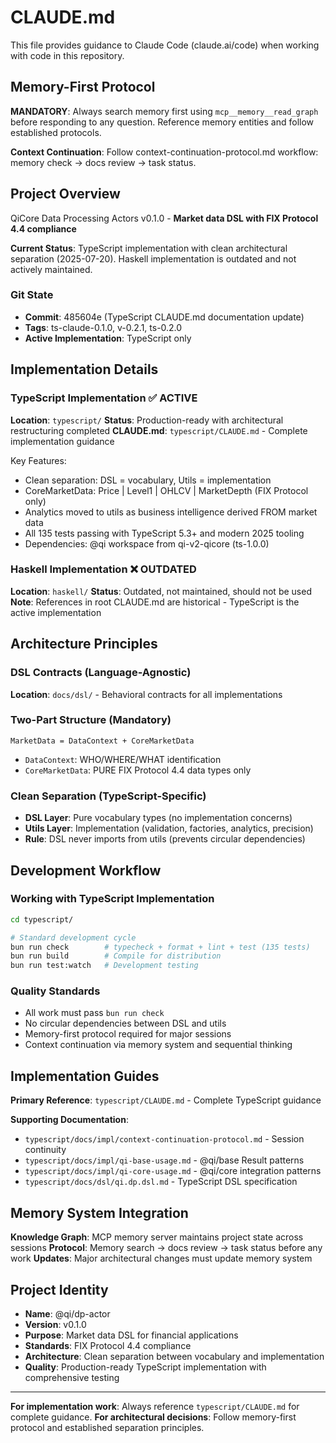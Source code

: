 # CLAUDE.md

This file provides guidance to Claude Code (claude.ai/code) when working with code in this repository.

## Memory-First Protocol

**MANDATORY**: Always search memory first using `mcp__memory__read_graph` before responding to any question. Reference memory entities and follow established protocols.

**Context Continuation**: Follow context-continuation-protocol.md workflow: memory check → docs review → task status.

## Project Overview

QiCore Data Processing Actors v0.1.0 - **Market data DSL with FIX Protocol 4.4 compliance**

**Current Status**: TypeScript implementation with clean architectural separation (2025-07-20). Haskell implementation is outdated and not actively maintained.

### Git State
- **Commit**: 485604e (TypeScript CLAUDE.md documentation update)
- **Tags**: ts-claude-0.1.0, v-0.2.1, ts-0.2.0
- **Active Implementation**: TypeScript only

## Implementation Details

### TypeScript Implementation ✅ ACTIVE
**Location**: `typescript/`
**Status**: Production-ready with architectural restructuring completed
**CLAUDE.md**: `typescript/CLAUDE.md` - Complete implementation guidance

Key Features:
- Clean separation: DSL = vocabulary, Utils = implementation
- CoreMarketData: Price | Level1 | OHLCV | MarketDepth (FIX Protocol only)
- Analytics moved to utils as business intelligence derived FROM market data
- All 135 tests passing with TypeScript 5.3+ and modern 2025 tooling
- Dependencies: @qi workspace from qi-v2-qicore (ts-1.0.0)

### Haskell Implementation ❌ OUTDATED
**Location**: `haskell/`
**Status**: Outdated, not maintained, should not be used
**Note**: References in root CLAUDE.md are historical - TypeScript is the active implementation

## Architecture Principles

### DSL Contracts (Language-Agnostic)
**Location**: `docs/dsl/` - Behavioral contracts for all implementations

### Two-Part Structure (Mandatory)
```
MarketData = DataContext + CoreMarketData
```
- `DataContext`: WHO/WHERE/WHAT identification
- `CoreMarketData`: PURE FIX Protocol 4.4 data types only

### Clean Separation (TypeScript-Specific)
- **DSL Layer**: Pure vocabulary types (no implementation concerns)
- **Utils Layer**: Implementation (validation, factories, analytics, precision)
- **Rule**: DSL never imports from utils (prevents circular dependencies)

## Development Workflow

### Working with TypeScript Implementation
```bash
cd typescript/

# Standard development cycle
bun run check        # typecheck + format + lint + test (135 tests)
bun run build        # Compile for distribution
bun run test:watch   # Development testing
```

### Quality Standards
- All work must pass `bun run check`
- No circular dependencies between DSL and utils
- Memory-first protocol required for major sessions
- Context continuation via memory system and sequential thinking

## Implementation Guides

**Primary Reference**: `typescript/CLAUDE.md` - Complete TypeScript guidance

**Supporting Documentation**:
- `typescript/docs/impl/context-continuation-protocol.md` - Session continuity
- `typescript/docs/impl/qi-base-usage.md` - @qi/base Result<T> patterns  
- `typescript/docs/impl/qi-core-usage.md` - @qi/core integration patterns
- `typescript/docs/dsl/qi.dp.dsl.md` - TypeScript DSL specification

## Memory System Integration

**Knowledge Graph**: MCP memory server maintains project state across sessions
**Protocol**: Memory search → docs review → task status before any work
**Updates**: Major architectural changes must update memory system

## Project Identity

- **Name**: @qi/dp-actor  
- **Version**: v0.1.0
- **Purpose**: Market data DSL for financial applications
- **Standards**: FIX Protocol 4.4 compliance
- **Architecture**: Clean separation between vocabulary and implementation
- **Quality**: Production-ready TypeScript implementation with comprehensive testing

---

**For implementation work**: Always reference `typescript/CLAUDE.md` for complete guidance.
**For architectural decisions**: Follow memory-first protocol and established separation principles.